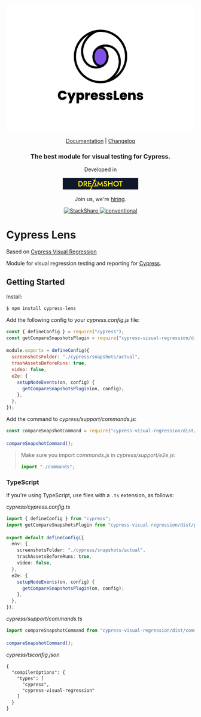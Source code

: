 <p align="center">
  <a href="https://careers.dreamshot.bg/open-source">
    <picture>
      <source media="(prefers-color-scheme: dark)"  srcset="./assets/logo-dark.png">
      <source media="(prefers-color-scheme: light)" srcset="./assets/logo-light.png">
      <img alt="Logo" src="./assets/logo-light.png">
    </picture>    
  </a>
</p>
<p align="center">
  <a href="https://careers.dreamshot.bg/open-source">Documentation</a> |
  <a href="https://careers.dreamshot.bg/open-source">Changelog</a>
</p>

<h3 align="center">
  The best module for visual testing for Cypress.
</h3>

<p align="center">
  Developed in
</p>
<p align="center">
  <a href="https://dreamshot.bg/">
    <img alt="Cypress Conf Link" src="./assets/dreamshot-logo.png" width="40%" height="40%" />
  </a>
</p>
<p align="center">
  Join us, we're <a href="https://careers.dreamshot.bg/careers">hiring</a>.
</p>

<p align="center">
  <a href="https://www.npmjs.com/package/cypress-lens">
    <img src="https://img.shields.io/npm/v/cypress-lens" alt="StackShare"/>
  </a>
  <a href="https://conventionalcommits.org">
    <img src="https://img.shields.io/badge/Conventional%20Commits-1.0.0-%23FE5196?logo=conventionalcommits&logoColor=white" alt="conventional"/>
  </a><br />
</p>

# Cypress Lens

Based on [Cypress Visual Regression](https://www.npmjs.com/package/cypress-visual-regression)

Module for visual regression testing and reporting for [Cypress](https://www.cypress.io/).

## Getting Started

Install:

```sh
$ npm install cypress-lens
```

Add the following config to your _cypress.config.js_ file:

```javascript
const { defineConfig } = require("cypress");
const getCompareSnapshotsPlugin = require("cypress-visual-regression/dist/plugin");

module.exports = defineConfig({
  screenshotsFolder: "./cypress/snapshots/actual",
  trashAssetsBeforeRuns: true,
  video: false,
  e2e: {
    setupNodeEvents(on, config) {
      getCompareSnapshotsPlugin(on, config);
    },
  },
});
```

Add the command to _cypress/support/commands.js_:

```javascript
const compareSnapshotCommand = require("cypress-visual-regression/dist/command");

compareSnapshotCommand();
```

> Make sure you import _commands.js_ in _cypress/support/e2e.js_:
>
> ```javascript
> import "./commands";
> ```

### TypeScript

If you're using TypeScript, use files with a `.ts` extension, as follows:

_cypress/cypress.config.ts_

```ts
import { defineConfig } from "cypress";
import getCompareSnapshotsPlugin from "cypress-visual-regression/dist/plugin";

export default defineConfig({
  env: {
    screenshotsFolder: "./cypress/snapshots/actual",
    trashAssetsBeforeRuns: true,
    video: false,
  },
  e2e: {
    setupNodeEvents(on, config) {
      getCompareSnapshotsPlugin(on, config);
    },
  },
});
```

_cypress/support/commands.ts_

```ts
import compareSnapshotCommand from "cypress-visual-regression/dist/command";

compareSnapshotCommand();
```

_cypress/tsconfig.json_

```json:
{
  "compilerOptions": {
    "types": [
      "cypress",
      "cypress-visual-regression"
    ]
  }
}
```
